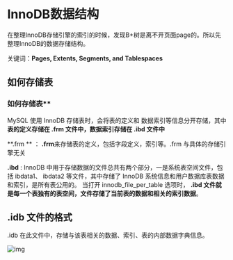 # InnoDB数据结构

 在整理InnoDB存储引擎的索引的时候，发现B+树是离不开页面page的。所以先整理InnoDB的数据存储结构。

关键词：**Pages, Extents, Segments, and Tablespaces**

## 如何存储表

### 如何存储表**

MySQL 使用 InnoDB 存储表时，会将表的定义和 数据索引等信息分开存储，其中**表的定义存储在 .frm 文件中，数据索引存储在 .ibd 文件中**

**.frm **  ：  **.frm**来存储表的定义，包括字段定义，索引等。.frm 与具体的存储引擎无关

**.ibd** : InnoDB 中用于存储数据的文件总共有两个部分，一是系统表空间文件，包括 ibdata1、 ibdata2 等文件，其中存储了 InnoDB 系统信息和用户数据库表数据和索引，是所有表公用的。
当打开 innodb_file_per_table 选项时， **.ibd 文件就是每一个表独有的表空间，文件存储了当前表的数据和相关的索引数据**。



## .idb 文件的格式

.idb 在此文件中，存储与该表相关的数据、索引、表的内部数据字典信息。



![img](https://upload-images.jianshu.io/upload_images/3892388-10ffd7b8a9e6e395.png?imageMogr2/auto-orient/strip%7CimageView2/2/w/711/format/webp)